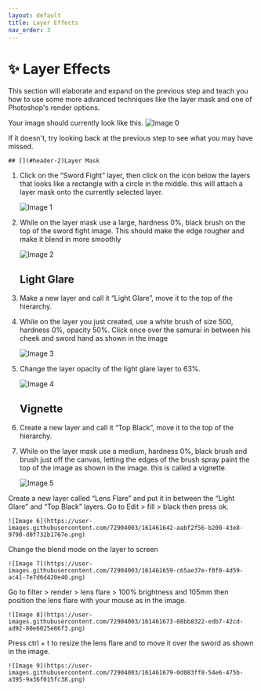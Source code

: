 ```yaml
---
layout: default
title: Layer Effects
nav_order: 3
---
```


# [](#header-1):sparkles: Layer Effects

This section will elaborate and expand on the previous step and teach you how to use some more advanced techniques like the layer mask and one of Photoshop's render options. 

Your image should currently look like this. 
![Image 0](https://user-images.githubusercontent.com/72904003/161461580-bc37dbfc-42bb-4e0a-a1ba-02a5788451cd.png)

If it doesn't, try looking back at the previous step to see what you may have missed.

    ## [](#header-2)Layer Mask
1. Click on the “Sword Fight” layer, then click on the icon below the layers that looks like a rectangle with a circle in the middle. this will attach a layer mask onto the currently selected layer.

    ![Image 1](https://user-images.githubusercontent.com/72904003/161461598-06907edb-0a04-4d50-9089-24cb8720be6e.png)

2. While on the layer mask use a large, hardness 0%, black brush on the top of the sword fight image. This should make the edge rougher and make it blend in more smoothly 

    ![Image 2](https://user-images.githubusercontent.com/72904003/161461607-9f2298c8-122c-47df-be2b-1568e2b8e4de.png)

    ## [](#header-2)Light Glare
1. Make a new layer and call it “Light Glare”, move it to the top of the hierarchy.
2. While on the layer you just created, use a white brush of size 500, hardness 0%, opacity 50%. Click once over the samurai in between his cheek and sword hand as shown in the image 
 
    ![Image 3](https://user-images.githubusercontent.com/72904003/161461621-45980792-2c12-4203-aed0-2c681ff1c335.png)

3. Change the layer opacity of the light glare layer to 63%.

    ![Image 4](https://user-images.githubusercontent.com/72904003/161461629-7e4e7aee-c645-48bc-9a5b-d2ca9f7efb30.png)

    ## [](#header-2)Vignette
1. Create a new layer and call it “Top Black”, move it to the top of the hierarchy.
2. While on the layer mask use a medium, hardness 0%, black brush and brush just off the canvas, letting the edges of the brush spray paint the top of the image as shown in the image. this is called a vignette.

    ![Image 5](https://user-images.githubusercontent.com/72904003/161461634-7c0fdcfe-f514-4f25-9655-5cf566a7f6fa.png)

 Create a new layer called “Lens Flare” and put it in between the “Light Glare” and “Top Black” layers.
Go to Edit > fill > black then press ok.

    ![Image 6](https://user-images.githubusercontent.com/72904003/161461642-aabf2f56-b200-43e8-9790-d0f732b1767e.png)

Change the blend mode on the layer to screen 

    ![Image 7](https://user-images.githubusercontent.com/72904003/161461659-c65ae37e-f0f0-4d59-ac41-7e7d6d420e40.png)

Go to filter > render > lens flare > 100% brightness and 105mm then position the lens flare with your mouse as in the image. 

    ![Image 8](https://user-images.githubusercontent.com/72904003/161461673-08bb8322-edb7-42cd-ad92-80e6025e86f3.png)

Press ctrl + t to resize the lens flare and to move it over the sword as shown in the image.

    ![Image 9](https://user-images.githubusercontent.com/72904003/161461679-0d083ff8-54e6-475b-a395-9a36f015fc38.png)
